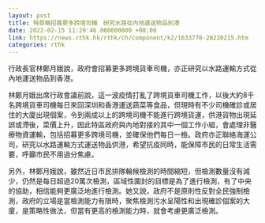 ```yaml
---
layout: post
title: 特首稱招募更多跨境司機　研究水路從內地運送物品到港
date: 2022-02-15 11:29:46.000000000 +08:00
link: https://news.rthk.hk/rthk/ch/component/k2/1633770-20220215.htm
categories: rthk
---
```


行政長官林鄭月娥說，政府會招募更多跨境貨車司機，亦正研究以水路運輸方式從內地運送物品到香港。

林鄭月娥出席行政會議前說，這一波疫情打亂了跨境貨車司機工作，以後大約8千名跨境貨車司機每日來回深圳和香港運送蔬菜等食品，但現時有不少司機確診或居住的大廈出現個案，令到兩成以上的跨境司機不能進行跨境貨運，供港貨物出現延誤或滯後，菜價上升，因此特區政府與內地對接的其中一個工作小組，會處理非醫療物資運輸，包括招募更多跨境司機，並確保他們每日一檢。政府亦正聯絡海運公司，研究以水路運輸方式運送物品供港，希望抗疫同時，能保障市民的日常生活需要，呼籲市民不用過分焦慮。

另外，林鄭月娥說，雖然近日市民排隊輪候檢測的時間縮短，但檢測數量沒有減少，仍然是每日超過20萬次檢測，區域性圍封的目標是為了進行檢測，有了中央的協助，相信能夠更廣泛地進行檢測。她又說，政府不是原則性反對全民強制檢測，政府的立場是當檢測能力有限時，聚焦檢測污水呈陽性和出現確診個案的大廈，是策略性做法，但當有更高的檢測能力時，就會考慮更廣泛檢測。
